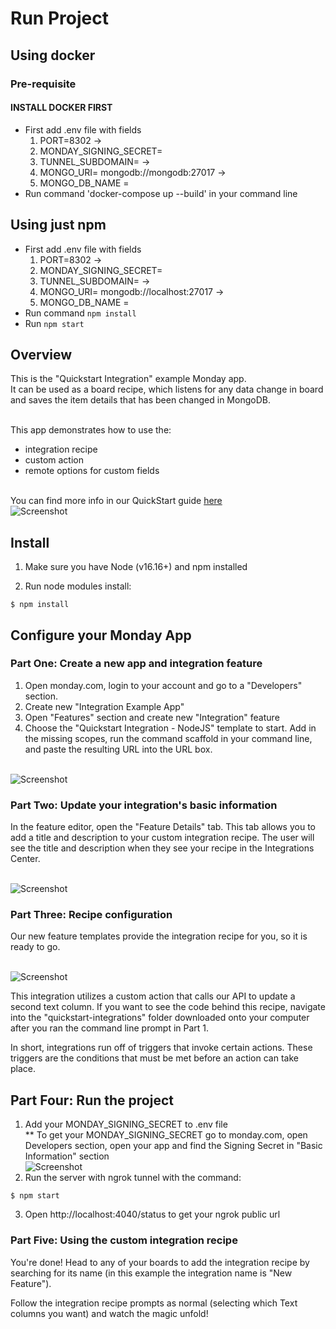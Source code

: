 # Run Project

## Using docker

### Pre-requisite

#### INSTALL DOCKER FIRST

- First add .env file with fields
  1.  PORT=8302 -> <port number you want your application to run at>
  2.  MONDAY_SIGNING_SECRET= <signing secret key of app created in Monday.com>
  3.  TUNNEL_SUBDOMAIN= -> <tunnel url for remote access>
  4.  MONGO_URI= mongodb://mongodb:27017 -> <Mongo db url>
  5.  MONGO_DB_NAME = <mongo DB database name>
- Run command 'docker-compose up --build' in your command line

## Using just npm

- First add .env file with fields
  1.  PORT=8302 -> <port number you want your application to run at>
  2.  MONDAY_SIGNING_SECRET= <signing secret key of app created in Monday.com>
  3.  TUNNEL_SUBDOMAIN= -> <tunnel url for remote access>
  4.  MONGO_URI= mongodb://localhost:27017 -> <Mongo db url>
  5.  MONGO_DB_NAME = <mongo DB database name>
- Run command `npm install`
- Run `npm start`

## Overview

This is the "Quickstart Integration" example Monday app.
<br>It can be used as a board recipe, which listens for any data change in board and saves the item details that has been changed in MongoDB.

<br>This app demonstrates how to use the:

- integration recipe
- custom action
- remote options for custom fields

<br>You can find more info in our QuickStart guide [here](https://monday.com/developers/apps/quickstart-integration/)
<br>![Screenshot](https://dapulse-res.cloudinary.com/image/upload/v1658942490/remote_mondaycom_static/developers/screenshots/QUICKSTART_GIPHY.gif)

## Install

1. Make sure you have Node (v16.16+) and npm installed

2. Run node modules install:

```
$ npm install
```

## Configure your Monday App

### Part One: Create a new app and integration feature

1. Open monday.com, login to your account and go to a "Developers" section.
2. Create new "Integration Example App"
3. Open "Features" section and create new "Integration" feature
4. Choose the "Quickstart Integration - NodeJS" template to start. Add in the missing scopes, run the command scaffold in your command line, and paste the resulting URL into the URL box.

<br>![Screenshot](https://dapulse-res.cloudinary.com/image/upload/v1659026516/integration_template.gif)

### Part Two: Update your integration's basic information

In the feature editor, open the "Feature Details" tab. This tab allows you to add a title and description to your custom integration recipe. The user will see the title and description when they see your recipe in the Integrations Center.

<br>![Screenshot](https://dapulse-res.cloudinary.com/image/upload/v1659026704/ee5c6e5-Quickstart_1.png)

### Part Three: Recipe configuration

Our new feature templates provide the integration recipe for you, so it is ready to go.

<br>![Screenshot](https://dapulse-res.cloudinary.com/image/upload/v1659026804/ecd8711-Recipe.png)

This integration utilizes a custom action that calls our API to update a second text column. If you want to see the code behind this recipe, navigate into the "quickstart-integrations" folder downloaded onto your computer after you ran the command line prompt in Part 1.

In short, integrations run off of triggers that invoke certain actions. These triggers are the conditions that must be met before an action can take place.

## Part Four: Run the project

1. Add your MONDAY_SIGNING_SECRET to .env file
   <br> \*\* To get your MONDAY_SIGNING_SECRET go to monday.com, open Developers section, open your app and find the Signing Secret in "Basic Information" section
   <br> ![Screenshot](https://dapulse-res.cloudinary.com/image/upload/f_auto,q_auto/remote_mondaycom_static/uploads/VladMystetskyi/4db4f03e-67a5-482d-893e-033db67ee09b_monday-Apps2020-05-1901-31-26.png)
2. Run the server with ngrok tunnel with the command:

```
$ npm start
```

3. Open http://localhost:4040/status
   to get your ngrok public url

### Part Five: Using the custom integration recipe

You're done! Head to any of your boards to add the integration recipe by searching for its name (in this example the integration name is "New Feature").

Follow the integration recipe prompts as normal (selecting which Text columns you want) and watch the magic unfold!
